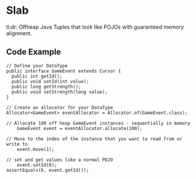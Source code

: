 Slab
====

tl;dr: Offheap Java Tuples that look like POJOs with guaranteed memory alignment.

Code Example
------------

    // Define your DataType
    public interface GameEvent extends Cursor {
      public int getId();
      public void setId(int value);
      public long getStrength();
      public void setStrength(long value);
    }

    // Create an allocator for your DataType
  	Allocator<GameEvent> eventAllocator = Allocator.of(GameEvent.class);

    // Allocate 100 off heap GameEvent instances - sequentially in memory
		GameEvent event = eventAllocator.allocate(100);

    // Move to the index of the instance that you want to read from or write to
		event.move(1);

    // set and get values like a normal POJO
		event.setId(6);
    assertEquals(6, event.getId());
